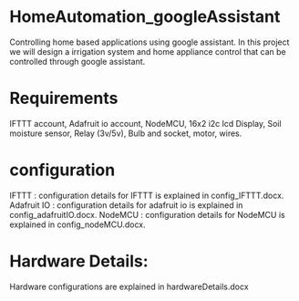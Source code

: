 # HomeAutomation_googleAssistant
Controlling home based applications using google assistant.
In this project we will design a irrigation system and home appliance control that can be controlled through google assistant.

# Requirements 
IFTTT account,
Adafruit io account,
NodeMCU,
16x2 i2c lcd Display,
Soil moisture sensor,
Relay (3v/5v),
Bulb and socket,
motor,
wires.

# configuration
IFTTT : configuration details for IFTTT is explained in config_IFTTT.docx. 
Adafruit IO : configuration details for adafruit io is explained in config_adafruitIO.docx. 
NodeMCU	:	configuration details for NodeMCU is explained in config_nodeMCU.docx. 

# Hardware Details:
Hardware configurations are explained in hardwareDetails.docx
